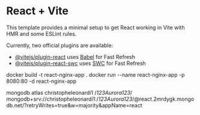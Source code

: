 # React + Vite

This template provides a minimal setup to get React working in Vite with HMR and some ESLint rules.

Currently, two official plugins are available:

- [@vitejs/plugin-react](https://github.com/vitejs/vite-plugin-react/blob/main/packages/plugin-react/README.md) uses [Babel](https://babeljs.io/) for Fast Refresh
- [@vitejs/plugin-react-swc](https://github.com/vitejs/vite-plugin-react-swc) uses [SWC](https://swc.rs/) for Fast Refresh


docker build -t react-nginx-app .
docker run --name react-nginx-app -p 8080:80 -d react-nginx-app

mongodb atlas christopheleonardi1 /*123Aurora123*/
mongodb+srv://christopheleonardi1:/*123Aurora123*/@react.2mrdygk.mongodb.net/?retryWrites=true&w=majority&appName=react